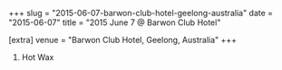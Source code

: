 +++
slug = "2015-06-07-barwon-club-hotel-geelong-australia"
date = "2015-06-07"
title = "2015 June 7 @ Barwon Club Hotel"

[extra]
venue = "Barwon Club Hotel, Geelong, Australia"
+++

 1. Hot Wax


